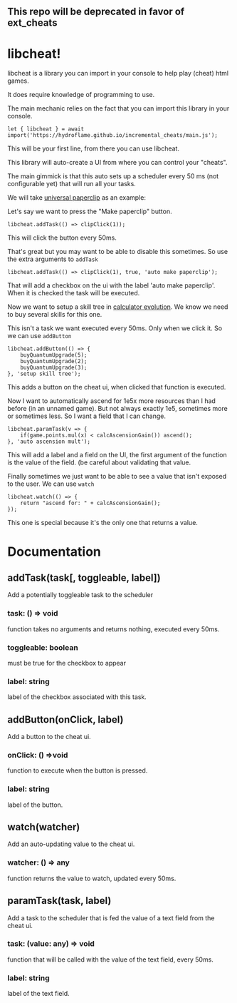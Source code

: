 ## This repo will be deprecated in favor of ext_cheats

# libcheat!

libcheat is a library you can import in your console to help play (cheat) html games.

It does require knowledge of programming to use.

The main mechanic relies on the fact that you can import this library in your console.

	let { libcheat } = await import('https://hydroflame.github.io/incremental_cheats/main.js');

This will be your first line, from there you can use libcheat.

This library will auto-create a UI from where you can control your "cheats".

The main gimmick is that this auto sets up a scheduler every 50 ms (not configurable yet) that will run all your tasks.

We will take [universal paperclip](https://www.decisionproblem.com/paperclips/index2.html) as an example:

Let's say we want to press the "Make paperclip" button.

	libcheat.addTask(() => clipClick(1));

This will click the button every 50ms.

That's great but you may want to be able to disable this sometimes. So use the extra arguments to `addTask`

	libcheat.addTask(() => clipClick(1), true, 'auto make paperclip');

That will add a checkbox on the ui with the label 'auto make paperclip'. When it is checked the task will be executed.

Now we want to setup a skill tree in [calculator evolution](https://spotky1004.com/Calculator-Evolution/). We know we need to buy several skills for this one.

This isn't a task we want executed every 50ms. Only when we click it. So we can use `addButton`

	libcheat.addButton(() => {
		buyQuantumUpgrade(5);
		buyQuantumUpgrade(2);
		buyQuantumUpgrade(3);
	}, 'setup skill tree');

This adds a button on the cheat ui, when clicked that function is executed.

Now I want to automatically ascend for 1e5x more resources than I had before (in an unnamed game). But not always exactly 1e5, sometimes more or sometimes less. So I want a field that I can change.

	libcheat.paramTask(v => {
		if(game.points.mul(x) < calcAscensionGain()) ascend();
	}, 'auto ascension mult');

This will add a label and a field on the UI, the first argument of the function is the value of the field. (be careful about validating that value.

Finally sometimes we just want to be able to see a value that isn't exposed to the user. We can use `watch`

	libcheat.watch(() => {
		return "ascend for: " + calcAscensionGain();
	});

This one is special because it's the only one that returns a value.

# Documentation

## addTask(task[, toggleable, label])
Add a potentially toggleable task to the scheduler
### task: () => void
function takes no arguments and returns nothing, executed every 50ms.
### toggleable: boolean
must be true for the checkbox to appear
### label: string
label of the checkbox associated with this task.


## addButton(onClick, label)
Add a button to the cheat ui.
### onClick: () =>void
function to execute when the button is pressed.
### label: string
label of the button.

## watch(watcher)
Add an auto-updating value to the cheat ui.
### watcher: () => any
function returns the value to watch, updated every 50ms.

## paramTask(task, label)
Add a task to the scheduler that is fed the value of a text field from the cheat ui.
### task: (value: any) => void
function that will be called with the value of the text field, every 50ms.
### label: string
label of the text field.
